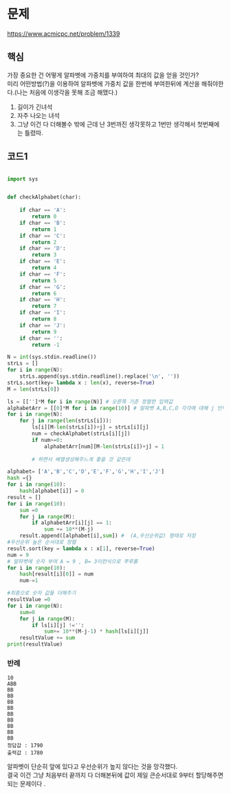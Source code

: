 # 문제
https://www.acmicpc.net/problem/1339 
## 핵심
가장 중요한 건 어떻게 알파벳에 가중치를 부여하여 최대의 값을 얻을 것인가?   
미리 어떤방법(?)을 이용하여 알파벳에 가중치 값을 한번에 부여한뒤에 계산을 해줘야한다.(나는 처음에 이생각을 못해 조금 해맸다.)   
1. 길이가 긴녀석
2. 자주 나오는 녀석
3. 그냥 이건 다 더해볼수 밖에
근데 난 3번까진 생각못하고 1번만 생각해서 첫번째에는 틀렸따.

## 코드1
``` python

import sys


def checkAlphabet(char):
    
    if char == 'A':
        return 0
    if char == 'B':
        return 1
    if char == 'C':
        return 2
    if char == 'D':
        return 3
    if char == 'E':
        return 4
    if char == 'F':
        return 5
    if char == 'G':
        return 6
    if char == 'H':
        return 7
    if char == 'I':
        return 8
    if char == 'J':
        return 9
    if char == '':
        return -1 

N = int(sys.stdin.readline())
strLs = []
for i in range(N):
    strLs.append(sys.stdin.readline().replace('\n', ''))
strLs.sort(key= lambda x : len(x), reverse=True)
M = len(strLs[0])

ls = [['']*M for i in range(N)] # 오른쪽 기준 정렬한 입력값
alphabetArr = [[0]*M for i in range(10)] # 알파벳 A,B,C,D 각각에 대해 j 인덱스의 출현 여부
for i in range(N):
    for j in range(len(strLs[i])):
        ls[i][M-len(strLs[i])+j] = strLs[i][j]
        num = checkAlphabet(strLs[i][j])
        if num>=0:
            alphabetArr[num][M-len(strLs[i])+j] = 1
        
        # 하면서 배열생성해주느게 좋을 것 같은데

alphabet= ['A','B','C','D','E','F','G','H','I','J']
hash ={}
for i in range(10):
    hash[alphabet[i]] = 0
result = []
for i in range(10):
    sum =0
    for j in range(M):
        if alphabetArr[i][j] == 1:
            sum += 10**(M-j)        
    result.append([alphabet[i],sum]) #  (A,우선순위값) 형태로 저장 
#우선순위 높은 순서대로 정렬 
result.sort(key = lambda x : x[1], reverse=True)
num = 9
# 알파벳에 숫자 부여 A = 9 , B= 3이런식으로 쭈루룱
for i in range(10):
    hash[result[i][0]] = num
    num-=1

#최종으로 숫자 값들 더해주기 
resultValue =0 
for i in range(N):
    sum=0
    for j in range(M):    
        if ls[i][j] !='':
            sum+= 10**(M-j-1) * hash[ls[i][j]]
    resultValue += sum
print(resultValue)


```
### 반례
```
10
ABB
BB
BB
BB
BB
BB
BB
BB
BB
BB
정답값 : 1790
출력값 : 1780
```
알파벳이 단순히 앞에 있다고 우선순위가 높지 않다는 것을 망각했다.   
결국 이건 그냥 처음부터 끝까지 다 더해본뒤에 값이 제일 큰순서대로 9부터 할당해주면 되는 문제이다 .
